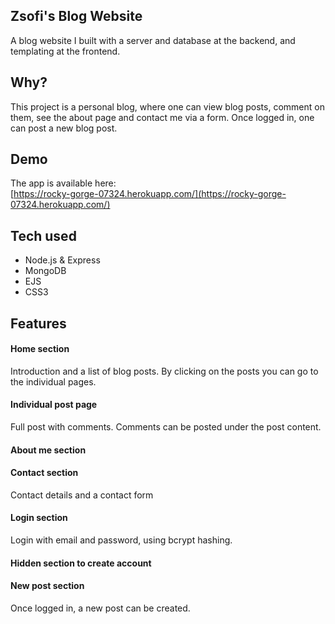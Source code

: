## Zsofi's Blog Website

A blog website I built with a server and database at the backend, and templating at the frontend.

## Why?

This project is a personal blog, where one can view blog posts, comment on them, see the about page and contact me via a form. Once logged in, one can post a new blog post.

## Demo

The app is available here: <br />
[https://rocky-gorge-07324.herokuapp.com/](https://rocky-gorge-07324.herokuapp.com/)

## Tech used
- Node.js & Express
- MongoDB
- EJS
- CSS3

## Features

#### Home section
Introduction and a list of blog posts. By clicking on the posts you can go to the individual pages.


#### Individual post page
Full post with comments. Comments can be posted under the post content.


#### About me section

#### Contact section
Contact details and a contact form

#### Login section
Login with email and password, using bcrypt hashing.

#### Hidden section to create account

#### New post section
Once logged in, a new post can be created.
